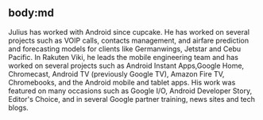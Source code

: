 body:md
-----
Julius has worked with Android since cupcake. He has worked on several projects such as VOIP calls, contacts management, and airfare prediction and forecasting models for clients like Germanwings, Jetstar and Cebu Pacific. In Rakuten Viki, he leads the mobile engineering team and has worked on several projects such as  Android Instant Apps,Google Home, Chromecast, Android TV (previously Google TV), Amazon Fire TV, Chromebooks, and the Android mobile and tablet apps. His work was featured on many occasions such as Google I/O, Android Developer Story, Editor's Choice, and in several Google partner training, news sites and tech blogs.